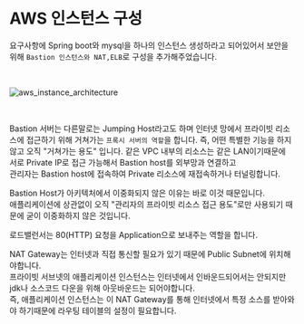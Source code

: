 # AWS 인스턴스 구성

요구사항에 Spring boot와 mysql을 하나의 인스턴스 생성하라고 되어있어서 보안을 위해 ```Bastion 인스턴스와 NAT,ELB```로 구성을 추가해주었습니다.

<br/>

![aws_instance_architecture](https://user-images.githubusercontent.com/86910955/162484224-e982ad5b-42ca-4a03-a353-c914126db58b.png)

<br/>

Bastion 서버는 다른말로는 Jumping Host라고도 하며 인터넷 망에서 프라이빗 리소스에 접근하기 위해 거쳐가는 ```프록시 서버의 역할```을 합니다.
즉, 어떤 특별한 기능을 하지 않고 오직 "거쳐가는 용도" 입니다. 같은 VPC 내부의 리소스는 같은 LAN이기때문에<br/>
서로 Private IP로 접근 가능해서 Bastion host를 외부망과 연결하고<br/>
관리자는 Bastion host에 접속하여 Private 리소스에 재접속하거나 터널링합니다.

Bastion Host가 아키텍처에서 이중화되지 않은 이유는 바로 이것 때문입니다.<br/>
애플리케이션에 상관없이 오직 "관리자의 프라이빗 리소스 접근 용도"로만 사용되기 때문에 굳이 이중화하지 않은 것입니다.<br/>

로드밸런서는 80(HTTP) 요청을 Application으로 보내주는 역할을 합니다.<br/>

NAT Gateway는 인터넷과 직접 통신할 필요가 있기 때문에 Public Subnet에 위치해야합니다.<br/>
프라이빗 서브넷의 애플리케이션 인스턴스는 인터넷에서 인바운드되어서는 안되지만 jdk나 소스코드 다운을 위해 아웃바운드는 되어야합니다.<br/>
즉, 애플리케이션 인스턴스는 이 NAT Gateway를 통해 인터넷에서 특정 소스를 받아와야 하기때문에 라우팅 테이블의 설정이 필요합니다.<br/>
